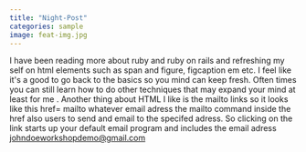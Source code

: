 ```yaml
---
title: "Night-Post"
categories: sample
image: feat-img.jpg
---
```


 I have been reading more about ruby and ruby on rails and refreshing my self on html elements such as span and figure, figcaption em etc. I feel like it's a good to go back to the basics so you mind can keep fresh. Often times you can still learn how to do other techniques that may expand your mind at least for me . Another thing about HTML I like is the mailto links so it looks like this  href= mailto whatever email adress  the mailto command inside the href also users to send and email to the specifed adress. So clicking on the link starts up your default email program and includes the email adress johndoeworkshopdemo@gmail.com
